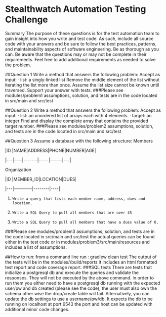 # Stealthwatch Automation Testing Challenge
Summary
The purpose of these questions is for the test automation team to gain insight into how you write and test code. As such, include all source code with your answers and be sure to follow the best practices, patterns, and maintainability aspects of software engineering.  Be as thorough as you can.
Be aware that the questions may or may not be complete in their requirements. Feel free to add additional requirements as needed to solve the problem.

##Question 1
Write a method that answers the following problem:
Accept as input:
·       list: a singly-linked list
Remove the middle element of the list without iterating the list more than once.  Assume the list size cannot be known until traversed.
Support your answer with tests.
###Please see modules/problem1
assumptions, solution, and tests are in the code located in src/main and src/test

##Question 2
Write a method that answers the following problem:
Accept as input:
·       list: an unordered list of arrays each with 4 elements.
·       target: an integer
Find and display the complete array that contains the provided target number.
###Please see modules/problem2
assumptions, solution, and tests are in the code located in src/main and src/test

##Question 3
Assume a database with the following structure:
Members

|ID |NAME|ADDRESS|PHONE|NUMBER|AGE|

|---|----|-------|-----|------|---|

Organization

|ID |MEMBER_ID|LOCATION|DUES|

|---|---------|--------|----|

1.     Write a query that lists each member name, address, dues and location.
2.     Write a SQL Query to pull all members that are over 45
3.     Write a SQL Query to pull all members that have a dues value of 0.

###Please see modules/problem3
assumptions, solution, and tests are in the code located in src/main and src/test
the actual queries can be found either in the test code or in modules/problem3/src/main/resources and includes
a list of assumptions.

##How to run:
from a command line run : gradlew clean test
The output of the tests will be in the modules/<modulename>/build/reports
It includes an html formatted test report and code coverage report.
###SQL tests
There are tests that initialize a postgresql db and execute the queries and validate the responses.
They will not be executed by the above command. In order to run them you either need to
have a postgresql db running with the expected user/pw and db created (please see the code),
the user must also own the schema other wise the drop/create table will fail. Alternatively,
you can update the db settings to use a username/pw/db. It expects the db to be running on localhost at port 6543
the port and host can be updated with additional minor code changes.
